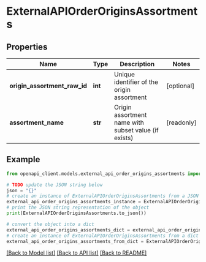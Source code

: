 # ExternalAPIOrderOriginsAssortments


## Properties

Name | Type | Description | Notes
------------ | ------------- | ------------- | -------------
**origin_assortment_raw_id** | **int** | Unique identifier of the origin assortment | [optional] 
**assortment_name** | **str** | Origin assortment name with subset value (if exists) | [readonly] 

## Example

```python
from openapi_client.models.external_api_order_origins_assortments import ExternalAPIOrderOriginsAssortments

# TODO update the JSON string below
json = "{}"
# create an instance of ExternalAPIOrderOriginsAssortments from a JSON string
external_api_order_origins_assortments_instance = ExternalAPIOrderOriginsAssortments.from_json(json)
# print the JSON string representation of the object
print(ExternalAPIOrderOriginsAssortments.to_json())

# convert the object into a dict
external_api_order_origins_assortments_dict = external_api_order_origins_assortments_instance.to_dict()
# create an instance of ExternalAPIOrderOriginsAssortments from a dict
external_api_order_origins_assortments_from_dict = ExternalAPIOrderOriginsAssortments.from_dict(external_api_order_origins_assortments_dict)
```
[[Back to Model list]](../README.md#documentation-for-models) [[Back to API list]](../README.md#documentation-for-api-endpoints) [[Back to README]](../README.md)


